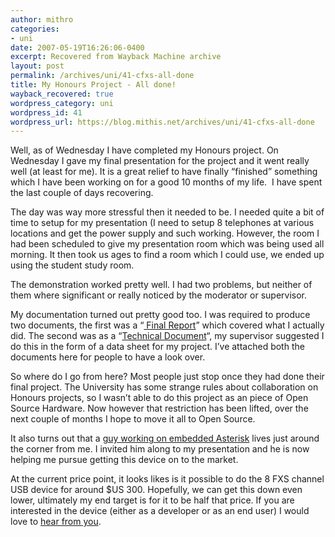 ```yaml
---
author: mithro
categories:
- uni
date: 2007-05-19T16:26:06-0400
excerpt: Recovered from Wayback Machine archive
layout: post
permalink: /archives/uni/41-cfxs-all-done
title: My Honours Project - All done!
wayback_recovered: true
wordpress_category: uni
wordpress_id: 41
wordpress_url: https://blog.mithis.net/archives/uni/41-cfxs-all-done
---
```


<div >
<p>Well, as of Wednesday I have completed my Honours project. On Wednesday I gave my final presentation for the project and it went really well (at least for me).  It is a great relief to have finally “finished” something which I have been working on for a good 10 months of my life.  I have spent the last couple of days recovering.</p>
<p>The day was way more stressful then it needed to be. I needed quite a bit of time to setup for my presentation (I need to setup 8 telephones at various locations and get the power supply and such working. However, the room I had been scheduled to give my presentation room which was being used all morning. It then took us ages to find a room which I could use, we ended up using the student study room.</p>
<p>The demonstration worked pretty well. I had two problems, but neither of them where significant or really noticed by the moderator or supervisor.</p>
<p>My documentation turned out pretty good too. I was required to produce two documents, the first was a “<a href="{{ "/assets/images/wp-content/uploads/2007/05/final-report-small.pdf" | relative_url }}" title="Honours Project - Final Report"> Final Report</a>” which covered what I actually did. The second was as a “<a href="{{ "/assets/images/wp-content/uploads/2007/05/technical-small.pdf" | relative_url }}" title="Honours Project - Technical Document">Technical Document</a>“, my supervisor suggested I do this in the form of a data sheet for my project. I’ve attached both the documents here for people to have a look over.</p>
<p>So where do I go from here? Most people just stop once they had done their final project. The University has some strange rules about collaboration on Honours projects, so I wasn’t able to do this project as an piece of Open Source Hardware. Now however that restriction has been lifted, over the next couple of months I hope to move it all to Open Source.</p>
<p>It also turns out that a <a href="http://www.rowetel.com/ucasterisk/index.html">guy working on embedded Asterisk</a> lives just around the corner from me. I invited him along to my presentation and he is now helping me pursue getting this device on to the market.</p>
<p>At the current price point, it looks likes is it possible to do the 8  FXS channel USB device for around $US 300. Hopefully, we can get this down even lower, ultimately my end target is for it to be half that price. If you are interested in the device (either as a developer or as an end user) I would love to <a href="http://web.archive.org/web/20081017054327/mailto:cfxs@mithis.com">hear from you</a>.</p>
</div>